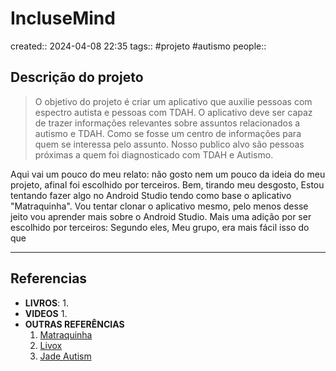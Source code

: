# IncluseMind
created:: 2024-04-08 22:35
tags:: #projeto #autismo
people::

## Descrição do projeto
> O objetivo do projeto é criar um aplicativo que auxilie pessoas com espectro autista e pessoas com TDAH.
> O aplicativo deve ser capaz de trazer informações relevantes sobre assuntos relacionados a autismo e TDAH. Como se fosse um centro de informações para quem se interessa pelo assunto.
> Nosso publico alvo são pessoas próximas a quem foi diagnosticado com TDAH e Autismo.

Aqui vai um pouco do meu relato:
não gosto nem um pouco da ideia do meu projeto, afinal foi escolhido por terceiros. Bem, tirando meu desgosto, Estou tentando fazer algo no Android Studio tendo como base o aplicativo "Matraquinha". Vou tentar clonar o aplicativo mesmo, pelo menos desse jeito vou aprender mais sobre o Android Studio.
Mais uma adição por ser escolhido por terceiros: Segundo eles, Meu grupo, era mais fácil isso do que 




---
## Referencias
- **LIVROS**:
	1. 
- **VIDEOS**
	1. 
- **OUTRAS REFERÊNCIAS**
	1. [Matraquinha](https://play.google.com/store/apps/details?id=com.phonegap.matraquinha&hl=pt_BR&gl=US)
	2. [Livox](https://play.google.com/store/apps/details?id=br.com.livox&hl=pt_BR&gl=US)
	3. [Jade Autism](https://play.google.com/store/apps/details?id=com.jadeautism.jadeautism&hl=pt_BR&gl=US)